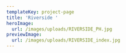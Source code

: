 ```yaml
---
templateKey: project-page
title: 'Riverside '
heroImage:
  url: /images/uploads/RIVERSIDE_PH.jpg
previewImage:
  url: /images/uploads/RIVERSIDE_index.jpg
---
```


